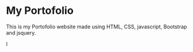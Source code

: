 
# My Portofolio

This is my Portofolio website made using HTML, CSS, javascript, Bootstrap and jsquery. 

I 
